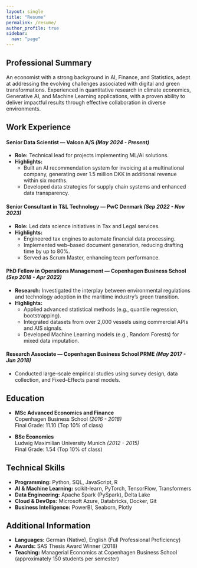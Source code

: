 ```yaml
---
layout: single
title: "Resume"
permalink: /resume/
author_profile: true
sidebar:
  nav: "page"
---
```


## Professional Summary

An economist with a strong background in AI, Finance, and Statistics, adept at addressing the evolving challenges associated with digital and green transformations. Experienced in quantitative research in climate economics, Generative AI, and Machine Learning applications, with a proven ability to deliver impactful results through effective collaboration in diverse environments.

## Work Experience

#### Senior Data Scientist — Valcon A/S *(May 2024 - Present)*
- **Role:** Technical lead for projects implementing ML/AI solutions.
- **Highlights:**
  - Built an AI recommendation system for invoicing at a multinational company, generating over 1.5 million DKK in additional revenue within six months.
  - Developed data strategies for supply chain systems and enhanced data transparency.

#### Senior Consultant in T&L Technology — PwC Denmark *(Sep 2022 - Nov 2023)*
- **Role:** Led data science initiatives in Tax and Legal services.
- **Highlights:**
  - Engineered tax engines to automate financial data processing.
  - Implemented web–based document generation, reducing drafting time by up to 80%.
  - Served as Scrum Master, enhancing team performance.

#### PhD Fellow in Operations Management — Copenhagen Business School *(Sep 2018 - Apr 2022)*
- **Research:** Investigated the interplay between environmental regulations and technology adoption in the maritime industry’s green transition.
- **Highlights:**
  - Applied advanced statistical methods (e.g., quantile regression, bootstrapping).
  - Integrated datasets from over 2,000 vessels using commercial APIs and AIS signals.
  - Developed Machine Learning models (e.g., Random Forests) for mixed data imputation.

#### Research Associate — Copenhagen Business School PRME *(May 2017 - Jun 2018)*
- Conducted large–scale empirical studies using survey design, data collection, and Fixed–Effects panel models.

## Education

- **MSc Advanced Economics and Finance**  
  Copenhagen Business School *(2016 - 2018)*  
  Final Grade: 11.10 (Top 10% of class)

- **BSc Economics**  
  Ludwig Maximilian University Munich *(2012 - 2015)*  
  Final Grade: 1.54 (Top 10% of class)

## Technical Skills

- **Programming:** Python, SQL, JavaScript, R  
- **AI & Machine Learning:** scikit-learn, PyTorch, TensorFlow, Transformers  
- **Data Engineering:** Apache Spark (PySpark), Delta Lake  
- **Cloud & DevOps:** Microsoft Azure, Databricks, Docker, Git  
- **Business Intelligence:** PowerBI, Seaborn, Plotly

## Additional Information

- **Languages:** German (Native), English (Full Professional Proficiency)  
- **Awards:** SAS Thesis Award Winner (2018)  
- **Teaching:** Managerial Economics at Copenhagen Business School (approximately 150 students per semester)